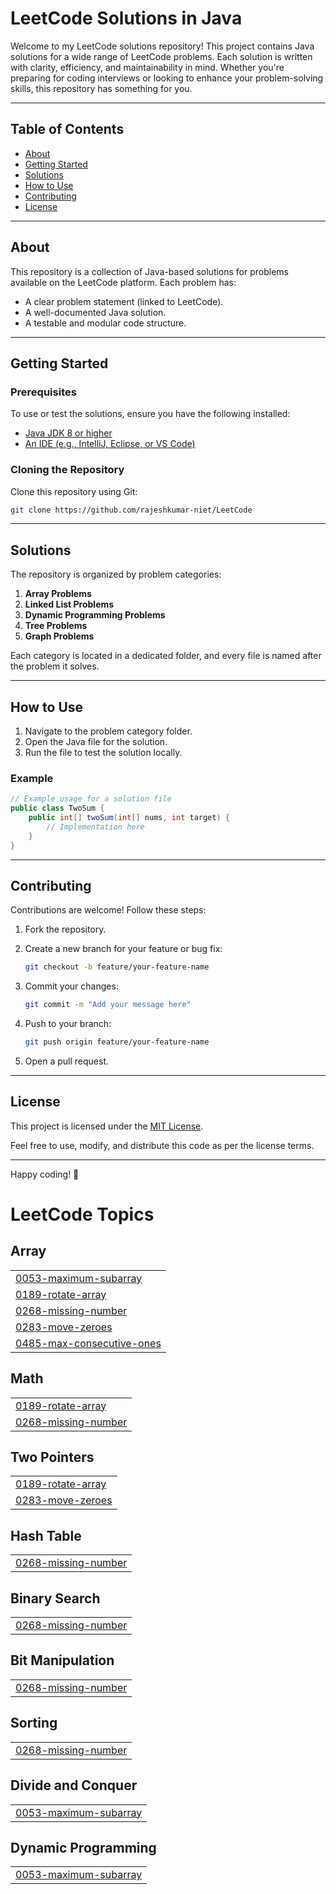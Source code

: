 # LeetCode Solutions in Java

Welcome to my LeetCode solutions repository! This project contains Java solutions for a wide range of LeetCode problems. Each solution is written with clarity, efficiency, and maintainability in mind. Whether you're preparing for coding interviews or looking to enhance your problem-solving skills, this repository has something for you.

---

## Table of Contents

- [About](#about)
- [Getting Started](#getting-started)
- [Solutions](#solutions)
- [How to Use](#how-to-use)
- [Contributing](#contributing)
- [License](#license)

---

## About

This repository is a collection of Java-based solutions for problems available on the LeetCode platform. Each problem has:

- A clear problem statement (linked to LeetCode).
- A well-documented Java solution.
- A testable and modular code structure.

---

## Getting Started

### Prerequisites

To use or test the solutions, ensure you have the following installed:

- [Java JDK 8 or higher](https://www.oracle.com/java/technologies/javase-jdk11-downloads.html)
- [An IDE (e.g., IntelliJ, Eclipse, or VS Code)](https://code.visualstudio.com/)

### Cloning the Repository

Clone this repository using Git:

```bash
git clone https://github.com/rajeshkumar-niet/LeetCode
```

---

## Solutions

The repository is organized by problem categories:

1. **Array Problems**
2. **Linked List Problems**
3. **Dynamic Programming Problems**
4. **Tree Problems**
5. **Graph Problems**

Each category is located in a dedicated folder, and every file is named after the problem it solves.

---

## How to Use

1. Navigate to the problem category folder.
2. Open the Java file for the solution.
3. Run the file to test the solution locally.

### Example

```java
// Example usage for a solution file
public class TwoSum {
    public int[] twoSum(int[] nums, int target) {
        // Implementation here
    }
}
```

---

## Contributing

Contributions are welcome! Follow these steps:

1. Fork the repository.
2. Create a new branch for your feature or bug fix:

    ```bash
    git checkout -b feature/your-feature-name
    ```

3. Commit your changes:

    ```bash
    git commit -m "Add your message here"
    ```

4. Push to your branch:

    ```bash
    git push origin feature/your-feature-name
    ```

5. Open a pull request.

---

## License

This project is licensed under the [MIT License](LICENSE).

Feel free to use, modify, and distribute this code as per the license terms.

---

Happy coding! 🎉

<!---LeetCode Topics Start-->
# LeetCode Topics
## Array
|  |
| ------- |
| [0053-maximum-subarray](https://github.com/rajeshkumar-niet/LeetCode/tree/master/0053-maximum-subarray) |
| [0189-rotate-array](https://github.com/rajeshkumar-niet/LeetCode/tree/master/0189-rotate-array) |
| [0268-missing-number](https://github.com/rajeshkumar-niet/LeetCode/tree/master/0268-missing-number) |
| [0283-move-zeroes](https://github.com/rajeshkumar-niet/LeetCode/tree/master/0283-move-zeroes) |
| [0485-max-consecutive-ones](https://github.com/rajeshkumar-niet/LeetCode/tree/master/0485-max-consecutive-ones) |
## Math
|  |
| ------- |
| [0189-rotate-array](https://github.com/rajeshkumar-niet/LeetCode/tree/master/0189-rotate-array) |
| [0268-missing-number](https://github.com/rajeshkumar-niet/LeetCode/tree/master/0268-missing-number) |
## Two Pointers
|  |
| ------- |
| [0189-rotate-array](https://github.com/rajeshkumar-niet/LeetCode/tree/master/0189-rotate-array) |
| [0283-move-zeroes](https://github.com/rajeshkumar-niet/LeetCode/tree/master/0283-move-zeroes) |
## Hash Table
|  |
| ------- |
| [0268-missing-number](https://github.com/rajeshkumar-niet/LeetCode/tree/master/0268-missing-number) |
## Binary Search
|  |
| ------- |
| [0268-missing-number](https://github.com/rajeshkumar-niet/LeetCode/tree/master/0268-missing-number) |
## Bit Manipulation
|  |
| ------- |
| [0268-missing-number](https://github.com/rajeshkumar-niet/LeetCode/tree/master/0268-missing-number) |
## Sorting
|  |
| ------- |
| [0268-missing-number](https://github.com/rajeshkumar-niet/LeetCode/tree/master/0268-missing-number) |
## Divide and Conquer
|  |
| ------- |
| [0053-maximum-subarray](https://github.com/rajeshkumar-niet/LeetCode/tree/master/0053-maximum-subarray) |
## Dynamic Programming
|  |
| ------- |
| [0053-maximum-subarray](https://github.com/rajeshkumar-niet/LeetCode/tree/master/0053-maximum-subarray) |
<!---LeetCode Topics End-->